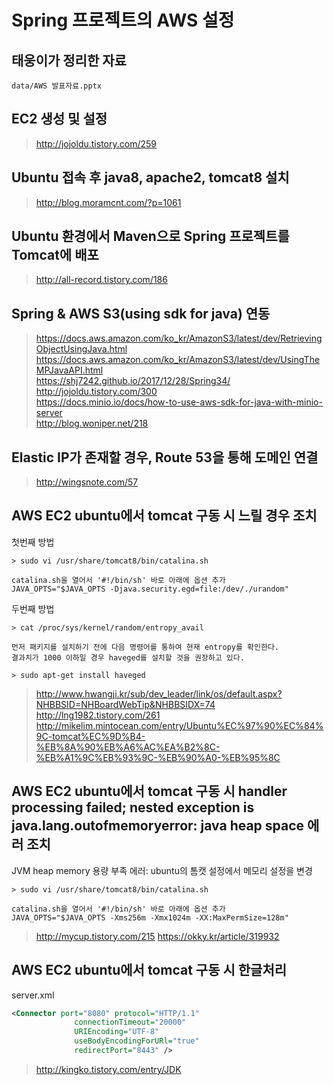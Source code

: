 # Spring 프로젝트의 AWS 설정

## 태웅이가 정리한 자료
```
data/AWS 발표자료.pptx
```

## EC2 생성 및 설정
> http://jojoldu.tistory.com/259

## Ubuntu 접속 후 java8, apache2, tomcat8 설치

> http://blog.moramcnt.com/?p=1061

## Ubuntu 환경에서 Maven으로 Spring 프로젝트를 Tomcat에 배포
> http://all-record.tistory.com/186

## Spring & AWS S3(using sdk for java) 연동
> https://docs.aws.amazon.com/ko_kr/AmazonS3/latest/dev/RetrievingObjectUsingJava.html <br>
> https://docs.aws.amazon.com/ko_kr/AmazonS3/latest/dev/UsingTheMPJavaAPI.html <br>
> https://shj7242.github.io/2017/12/28/Spring34/ <br>
> http://jojoldu.tistory.com/300 <br>
> https://docs.minio.io/docs/how-to-use-aws-sdk-for-java-with-minio-server <br>
> http://blog.woniper.net/218

## Elastic IP가 존재할 경우, Route 53을 통해 도메인 연결
> http://wingsnote.com/57

## AWS EC2 ubuntu에서 tomcat 구동 시 느릴 경우 조치
첫번째 방법
```
> sudo vi /usr/share/tomcat8/bin/catalina.sh

catalina.sh을 열어서 '#!/bin/sh' 바로 아래에 옵션 추가
JAVA_OPTS="$JAVA_OPTS -Djava.security.egd=file:/dev/./urandom"
```
두번째 방법
```
> cat /proc/sys/kernel/random/entropy_avail

먼저 패키지를 설치하기 전에 다음 명령어를 통하여 현재 entropy를 확인한다.
결과치가 1000 이하일 경우 haveged를 설치할 것을 권장하고 있다.

> sudo apt-get install haveged

```
> http://www.hwangji.kr/sub/dev_leader/link/os/default.aspx?NHBBSID=NHBoardWebTip&NHBBSIDX=74 <br>
> http://lng1982.tistory.com/261 <br>
> http://mikelim.mintocean.com/entry/Ubuntu%EC%97%90%EC%84%9C-tomcat%EC%9D%B4-%EB%8A%90%EB%A6%AC%EA%B2%8C-%EB%A1%9C%EB%93%9C-%EB%90%A0-%EB%95%8C

## AWS EC2 ubuntu에서 tomcat 구동 시 handler processing failed; nested exception is java.lang.outofmemoryerror: java heap space 에러 조치
JVM heap memory 용량 부족 에러: ubuntu의 톰캣 설정에서 메모리 설정을 변경
```
> sudo vi /usr/share/tomcat8/bin/catalina.sh

catalina.sh을 열어서 '#!/bin/sh' 바로 아래에 옵션 추가
JAVA_OPTS="$JAVA_OPTS -Xms256m -Xmx1024m -XX:MaxPermSize=128m"
```
> http://mycup.tistory.com/215
> https://okky.kr/article/319932

## AWS EC2 ubuntu에서 tomcat 구동 시 한글처리
server.xml
```xml
<Connector port="8080" protocol="HTTP/1.1"
              connectionTimeout="20000"
              URIEncoding="UTF-8"
              useBodyEncodingForURl="true"
              redirectPort="8443" />
```
> http://kingko.tistory.com/entry/JDK
